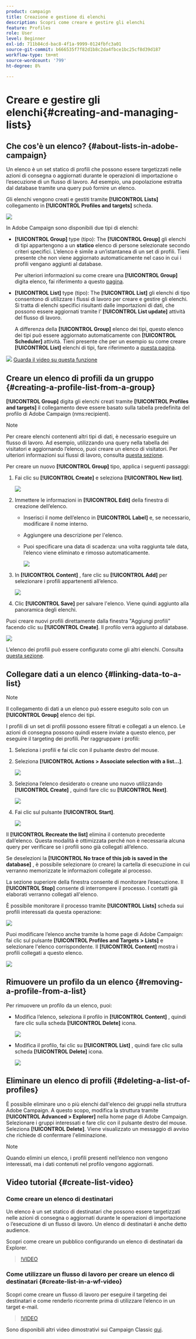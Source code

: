 ```yaml
---
product: campaign
title: Creazione e gestione di elenchi
description: Scopri come creare e gestire gli elenchi
feature: Profiles
role: User
level: Beginner
exl-id: 711b84cd-bac8-4f1a-9999-0124fbfc3a01
source-git-commit: b666535f7f82d1b8c2da4fbce1bc25cf8d39d187
workflow-type: tm+mt
source-wordcount: '799'
ht-degree: 8%

---
```


# Creare e gestire gli elenchi{#creating-and-managing-lists}



## Che cos&#39;è un elenco? {#about-lists-in-adobe-campaign}

Un elenco è un set statico di profili che possono essere targetizzati nelle azioni di consegna o aggiornati durante le operazioni di importazione o l’esecuzione di un flusso di lavoro. Ad esempio, una popolazione estratta dal database tramite una query può fornire un elenco.

Gli elenchi vengono creati e gestiti tramite **[!UICONTROL Lists]** collegamento in **[!UICONTROL Profiles and targets]** scheda.

![](assets/s_ncs_user_interface_group_link.png)

In Adobe Campaign sono disponibili due tipi di elenchi:

* **[!UICONTROL Group]** type (tipo): The **[!UICONTROL Group]** gli elenchi di tipi appartengono a un **statico** elenco di persone selezionate secondo criteri specifici. L’elenco è simile a un’istantanea di un set di profili. Tieni presente che non viene aggiornato automaticamente nel caso in cui i profili vengano aggiunti al database.

  Per ulteriori informazioni su come creare una **[!UICONTROL Group]** digita elenco, fai riferimento a questo [pagina](#creating-a-profile-list-from-a-group).

* **[!UICONTROL List]** type (tipo): The **[!UICONTROL List]** gli elenchi di tipo consentono di utilizzare i flussi di lavoro per creare e gestire gli elenchi. Si tratta di elenchi specifici risultanti dalle importazioni di dati, che possono essere aggiornati tramite l’ **[!UICONTROL List update]** attività del flusso di lavoro.

  A differenza della **[!UICONTROL Group]** elenco dei tipi, questo elenco dei tipi può essere aggiornato automaticamente con **[!UICONTROL Scheduler]** attività. Tieni presente che per un esempio su come creare **[!UICONTROL List]** elenchi di tipi, fare riferimento a [questa pagina](../../workflow/using/list-update.md).

![](assets/do-not-localize/how-to-video.png) [Guarda il video su questa funzione](#create-list-video)

## Creare un elenco di profili da un gruppo {#creating-a-profile-list-from-a-group}

**[!UICONTROL Group]** digita gli elenchi creati tramite **[!UICONTROL Profiles and targets]** il collegamento deve essere basato sulla tabella predefinita del profilo di Adobe Campaign (nms:recipient).

>[!NOTE]
>
>Per creare elenchi contenenti altri tipi di dati, è necessario eseguire un flusso di lavoro. Ad esempio, utilizzando una query nella tabella dei visitatori e aggiornando l’elenco, puoi creare un elenco di visitatori. Per ulteriori informazioni sui flussi di lavoro, consulta [questa sezione](../../workflow/using/about-workflows.md).

Per creare un nuovo **[!UICONTROL Group]** tipo, applica i seguenti passaggi:

1. Fai clic su **[!UICONTROL Create]** e seleziona **[!UICONTROL New list]**.

   ![](assets/s_ncs_user_new_group.png)

1. Immettere le informazioni in **[!UICONTROL Edit]** della finestra di creazione dell’elenco.

   * Inserisci il nome dell’elenco in **[!UICONTROL Label]** e, se necessario, modificare il nome interno.
   * Aggiungere una descrizione per l&#39;elenco.
   * Puoi specificare una data di scadenza: una volta raggiunta tale data, l’elenco viene eliminato e rimosso automaticamente.

     ![](assets/list_expiration_date.png)

1. In **[!UICONTROL Content]** , fare clic su **[!UICONTROL Add]** per selezionare i profili appartenenti all’elenco.

   ![](assets/s_ncs_user_add_group.png)

1. Clic **[!UICONTROL Save]** per salvare l&#39;elenco. Viene quindi aggiunto alla panoramica degli elenchi.

Puoi creare nuovi profili direttamente dalla finestra &quot;Aggiungi profili&quot; facendo clic su **[!UICONTROL Create]**. Il profilo verrà aggiunto al database.

![](assets/s_ncs_user_new_recipient_from_group.png)

L’elenco dei profili può essere configurato come gli altri elenchi. Consulta [questa sezione](../../platform/using/adobe-campaign-workspace.md#configuring-lists).

## Collegare dati a un elenco {#linking-data-to-a-list}

>[!NOTE]
>
>Il collegamento di dati a un elenco può essere eseguito solo con un **[!UICONTROL Group]** elenco dei tipi.

I profili di un set di profili possono essere filtrati e collegati a un elenco. Le azioni di consegna possono quindi essere inviate a questo elenco, per eseguire il targeting dei profili. Per raggruppare i profili:

1. Seleziona i profili e fai clic con il pulsante destro del mouse.
1. Seleziona **[!UICONTROL Actions > Associate selection with a list...]**.

   ![](assets/s_ncs_user_add_selection_to_group.png)

1. Seleziona l’elenco desiderato o creane uno nuovo utilizzando **[!UICONTROL Create]** , quindi fare clic su **[!UICONTROL Next]**.

   ![](assets/s_ncs_user_add_selection_to_group_2.png)

1. Fai clic sul pulsante **[!UICONTROL Start]**.

   ![](assets/s_ncs_user_add_selection_to_group_3.png)

Il **[!UICONTROL Recreate the list]** elimina il contenuto precedente dall’elenco. Questa modalità è ottimizzata perché non è necessaria alcuna query per verificare se i profili sono già collegati all’elenco.

Se deselezioni la **[!UICONTROL No trace of this job is saved in the database]** , è possibile selezionare (o creare) la cartella di esecuzione in cui verranno memorizzate le informazioni collegate al processo.

La sezione superiore della finestra consente di monitorare l’esecuzione. Il **[!UICONTROL Stop]** consente di interrompere il processo. I contatti già elaborati verranno collegati all&#39;elenco.

È possibile monitorare il processo tramite **[!UICONTROL Lists]** scheda sui profili interessati da questa operazione:

![](assets/s_ncs_user_add_selection_to_group_4.png)

Puoi modificare l’elenco anche tramite la home page di Adobe Campaign: fai clic sul pulsante **[!UICONTROL Profiles and Targets > Lists]** e selezionare l&#39;elenco corrispondente. Il **[!UICONTROL Content]** mostra i profili collegati a questo elenco.

![](assets/s_ncs_user_add_selection_to_group_5.png)

## Rimuovere un profilo da un elenco {#removing-a-profile-from-a-list}

Per rimuovere un profilo da un elenco, puoi:

* Modifica l’elenco, seleziona il profilo in **[!UICONTROL Content]** , quindi fare clic sulla scheda **[!UICONTROL Delete]** icona.

  ![](assets/list_remove_a_recipient.png)

* Modifica il profilo, fai clic su **[!UICONTROL List]** , quindi fare clic sulla scheda **[!UICONTROL Delete]** icona.

  ![](assets/recipient_remove_a_list.png)

## Eliminare un elenco di profili {#deleting-a-list-of-profiles}

È possibile eliminare uno o più elenchi dall&#39;elenco dei gruppi nella struttura Adobe Campaign. A questo scopo, modifica la struttura tramite **[!UICONTROL Advanced > Explorer]** nella home page di Adobe Campaign. Selezionare i gruppi interessati e fare clic con il pulsante destro del mouse. Seleziona **[!UICONTROL Delete]**. Viene visualizzato un messaggio di avviso che richiede di confermare l&#39;eliminazione.

>[!NOTE]
>
>Quando elimini un elenco, i profili presenti nell’elenco non vengono interessati, ma i dati contenuti nel profilo vengono aggiornati.

## Video tutorial {#create-list-video}

### Come creare un elenco di destinatari

Un elenco è un set statico di destinatari che possono essere targetizzati nelle azioni di consegna o aggiornati durante le operazioni di importazione o l’esecuzione di un flusso di lavoro. Un elenco di destinatari è anche detto audience.

Scopri come creare un pubblico configurando un elenco di destinatari da Explorer.

>[!VIDEO](https://video.tv.adobe.com/v/25602/quality=12)

### Come utilizzare un flusso di lavoro per creare un elenco di destinatari {#create-list-in-a-wf-video}

Scopri come creare un flusso di lavoro per eseguire il targeting dei destinatari e come renderlo ricorrente prima di utilizzare l’elenco in un target e-mail.

>[!VIDEO](https://video.tv.adobe.com/v/25603?quality=12)

Sono disponibili altri video dimostrativi sui Campaign Classic [qui](https://experienceleague.adobe.com/docs/campaign-classic-learn/tutorials/overview.html?lang=it).
